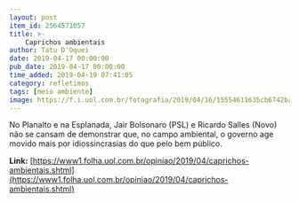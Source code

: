 ```yaml
---
layout: post
item_id: 2564571057
title: >-
    Caprichos ambientais
author: Tatu D'Oquei
date: 2019-04-17 00:00:00
pub_date: 2019-04-17 00:00:00
time_added: 2019-04-19 07:41:05
category: refletimos
tags: [meio ambiente]
image: https://f.i.uol.com.br/fotografia/2019/04/16/15554611635cb6742ba9598_1555461163_3x2_rt.jpg
---
```


No Planalto e na Esplanada, Jair Bolsonaro (PSL) e Ricardo Salles (Novo) não se cansam de demonstrar que, no campo ambiental, o governo age movido mais por idiossincrasias do que pelo bem público.

**Link:** [https://www1.folha.uol.com.br/opiniao/2019/04/caprichos-ambientais.shtml](https://www1.folha.uol.com.br/opiniao/2019/04/caprichos-ambientais.shtml)

